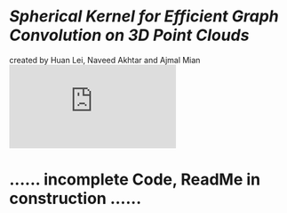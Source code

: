 # *Spherical Kernel for Efficient Graph Convolution on 3D Point Clouds*
created by Huan Lei, Naveed Akhtar and Ajmal Mian
![alt text](https://github.com/hlei-ziyan/SPH3D-GCN/image/intro_arch.pdf)
# ...... incomplete Code, ReadMe in construction ......
